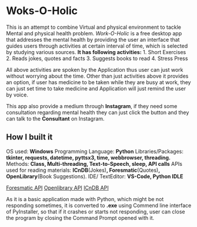 # Woks-O-Holic
This is an attempt to combine Virtual and physical environment to tackle Mental and physical health problem. 
_Work-O-Holic_ is a free desktop app that addresses the mental health by providing the user an interface that guides users through activities at certain interval of time, which is selected by studying various sources. 
**It has following activities:**
    1. Short Exercises
    2. Reads jokes, quotes and facts
    3. Suggests books to read
    4. Stress Press

All above activities are spoken by the Application thus user can just work without worrying about the time. Other than just activities above it provides an option, if user has medicine to be taken while they are busy at work, they can just set time to take medicine and Application will just remind the user by voice.

This app also provide a medium through **Instagram**, if they need some consultation regarding mental health they can just click the button and they can talk to the **Consultant** on Instagram.

## How I built it
OS used: **Windows**
Programming Language: **Python**
Libraries/Packages: **tkinter, requests, datetime, pyttsx3, time, webbrowser, threading.**
Methods: **Class, Multi-threading, Text-to-Speech, sleep, API calls**
APIs used for reading materials: **ICnDB**(Jokes)**, Foresmatic**(Quotes)**, OpenLibrary**(Book Suggestions).
IDE/ TextEditor: **VS-Code, Python IDLE**

[Foresmatic API](http://api.forismatic.com/api/1.0/?method=getQuote&format=json&lang=en)
[Openlibrary API](https://openlibrary.org/books)
[ICnDB API](http://api.icndb.com/jokes/random)

As it is a basic application made with Python, which might be not responding sometimes, it is converted to **.exe** using Commend line interface of PyInstaller, so that if it crashes or starts not responding, user can close the program by closing the Command Prompt opened with it.
